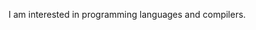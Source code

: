 I am interested in programming languages and compilers.

<!---
djiess/djiess is a ✨ special ✨ repository because its `README.md` (this file) appears on your GitHub profile.
You can click the Preview link to take a look at your changes.
--->
